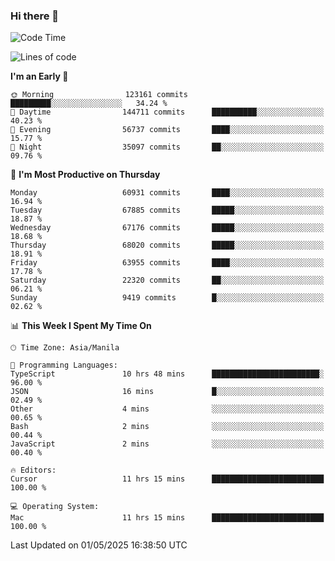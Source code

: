 ### Hi there 👋

<!--START_SECTION:waka-->
![Code Time](http://img.shields.io/badge/Code%20Time-6%2C021%20hrs%2039%20mins-blue)

![Lines of code](https://img.shields.io/badge/From%20Hello%20World%20I%27ve%20Written-129.3%20million%20lines%20of%20code-blue)

**I'm an Early 🐤** 

```text
🌞 Morning                123161 commits      █████████░░░░░░░░░░░░░░░░   34.24 % 
🌆 Daytime                144711 commits      ██████████░░░░░░░░░░░░░░░   40.23 % 
🌃 Evening                56737 commits       ████░░░░░░░░░░░░░░░░░░░░░   15.77 % 
🌙 Night                  35097 commits       ██░░░░░░░░░░░░░░░░░░░░░░░   09.76 % 
```
📅 **I'm Most Productive on Thursday** 

```text
Monday                   60931 commits       ████░░░░░░░░░░░░░░░░░░░░░   16.94 % 
Tuesday                  67885 commits       █████░░░░░░░░░░░░░░░░░░░░   18.87 % 
Wednesday                67176 commits       █████░░░░░░░░░░░░░░░░░░░░   18.68 % 
Thursday                 68020 commits       █████░░░░░░░░░░░░░░░░░░░░   18.91 % 
Friday                   63955 commits       ████░░░░░░░░░░░░░░░░░░░░░   17.78 % 
Saturday                 22320 commits       ██░░░░░░░░░░░░░░░░░░░░░░░   06.21 % 
Sunday                   9419 commits        █░░░░░░░░░░░░░░░░░░░░░░░░   02.62 % 
```


📊 **This Week I Spent My Time On** 

```text
🕑︎ Time Zone: Asia/Manila

💬 Programming Languages: 
TypeScript               10 hrs 48 mins      ████████████████████████░   96.00 % 
JSON                     16 mins             █░░░░░░░░░░░░░░░░░░░░░░░░   02.49 % 
Other                    4 mins              ░░░░░░░░░░░░░░░░░░░░░░░░░   00.65 % 
Bash                     2 mins              ░░░░░░░░░░░░░░░░░░░░░░░░░   00.44 % 
JavaScript               2 mins              ░░░░░░░░░░░░░░░░░░░░░░░░░   00.40 % 

🔥 Editors: 
Cursor                   11 hrs 15 mins      █████████████████████████   100.00 % 

💻 Operating System: 
Mac                      11 hrs 15 mins      █████████████████████████   100.00 % 
```


 Last Updated on 01/05/2025 16:38:50 UTC
<!--END_SECTION:waka-->


<!--
**rad182/rad182** is a ✨ _special_ ✨ repository because its `README.md` (this file) appears on your GitHub profile.

Here are some ideas to get you started:

- 🔭 I’m currently working on ...
- 🌱 I’m currently learning ...
- 👯 I’m looking to collaborate on ...
- 🤔 I’m looking for help with ...
- 💬 Ask me about ...
- 📫 How to reach me: ...
- 😄 Pronouns: ...
- ⚡ Fun fact: ...
-->
